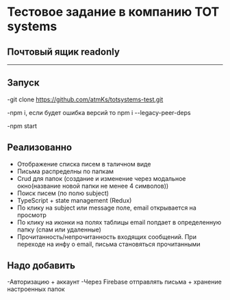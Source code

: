 # Тестовое задание в компанию TOT systems
## Почтовый ящик readonly
---

## Запуск

-git clone https://github.com/atmKs/totsystems-test.git

-npm i, если будет ошибка версий то npm i --legacy-peer-deps

-npm start

## Реализованно 
- Отображение списка писем в таличном виде
- Письма распределны по папкам
- Crud для папок (создание и изменение через модальное окно(название новой папки не менее 4 символов))
- Поиск писем (по полю subject)
- TypeScript + state management (Redux)
- По клику на subject или message поле, email открывается на просмотр
- По клику на иконки на полях таблицы email попдает в определенную папку (спам или удаленные)
- Прочитанность/непрочитанность входящих сообщений. При переходе на инфу о email, письма становяться прочитанными

## Надо добавить
-Авторизацию + аккаунт
-Через Firebase отправлять письма + хранение настроенных папок

